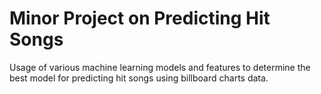 # Minor Project on Predicting Hit Songs
Usage of various machine learning models and features to determine the best model for predicting hit songs using billboard charts data.
